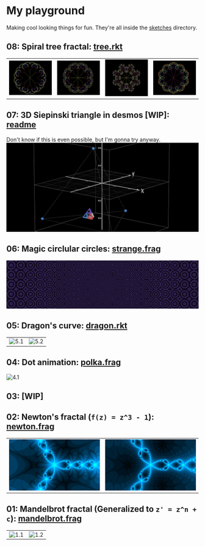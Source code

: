 # My playground
Making cool looking things for fun. They're all inside the [sketches](./sketches/) directory.

## 08: Spiral tree fractal: [tree.rkt](./sketches/08/tree.rkt)

|                                         |                                         |                                         |                                         |
|-----------------------------------------|-----------------------------------------|-----------------------------------------|-----------------------------------------|
| ![8.1](./sketches/08/screenshots/1.jpg) | ![8.2](./sketches/08/screenshots/2.jpg) | ![8.3](./sketches/08/screenshots/3.jpg) | ![8.4](./sketches/08/screenshots/4.jpg) |

## 07: 3D Siepinski triangle in desmos [WIP]: [readme](./sketches/07/README.md)
Don't know if this is even possible, but I'm gonna try anyway.
![7.1](./sketches/07/screenshots/1.jpg)

## 06: Magic circlular circles: [strange.frag](./sketches/06/strange.frag)
![6.1](./sketches/06/screenshots/1.jpg)

## 05: Dragon's curve: [dragon.rkt](./sketches/05/dragon.rkt)
|                                         |                                         |
|-----------------------------------------|-----------------------------------------|
| ![5.1](./sketches/05/screenshots/1.jpg) | ![5.2](./sketches/05/screenshots/2.jpg) |

## 04: Dot animation: [polka.frag](./sketches/04/polka.frag)
![4.1](./sketches/04/screenshots/1.jpg)

## 03: [WIP]

## 02: Newton's fractal (`f(z) = z^3 - 1`): [newton.frag](./sketches/02/newton.frag)
|                                         |                                         |
|-----------------------------------------|-----------------------------------------|
| ![2.1](./sketches/02/screenshots/1.jpg) | ![2.2](./sketches/02/screenshots/2.jpg) |

## 01: Mandelbrot fractal (Generalized to `z' = z^n + c`): [mandelbrot.frag](./sketches/01/mandelbrot.frag)
|                                         |                                         |
|-----------------------------------------|-----------------------------------------|
| ![1.1](./sketches/01/screenshots/1.jpg) | ![1.2](./sketches/01/screenshots/2.jpg) |
